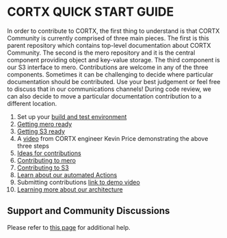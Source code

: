 CORTX QUICK START GUIDE
=======================

In order to contribute to CORTX, the first thing to understand is that CORTX Community is currently comprised of three main pieces.  The first is this parent repository which contains top-level documentation about CORTX Community.  The second is the mero repository and it is the central component providing object and key-value storage.  The third component is our S3 interface to mero.  Contributions are welcome in any of the three components.  Sometimes it can be challenging to decide where particular documentation should be contributed.  Use your best judgement or feel free to discuss that in our communications channels! During code review, we can also decide to move a particular documentation contribution to a different location.

1. Set up your [build and test environment](doc/BUILD_ENVIRONMENT.md)
2. [Getting mero ready](doc/MeroQuickStart.md)
3. [Getting S3 ready](doc/S3ServerQuickStart.md)
4. A [video](https://web.microsoftstream.com/video/8453895e-c632-4891-a8e4-f80f9f73b129?list=studio) from CORTX engineer Kevin Price demonstrating the above three steps
5. [Ideas for contributions](doc/SuggestedContributions.md)
6. [Contributing to mero](doc/ContributingToMero.md)
7. [Contributing to S3](doc/ContributingToS3.md)
8. [Learn about our automated Actions](doc/CI_CD.md)
9. Submitting contributions [link to demo video](https://seagatetechnology.sharepoint.com/:v:/r/sites/CORTX/Shared%20Documents/EOS-Training/EOS%20Core%20Training/Codacy%20work%20sync.mp4?csf=1&web=1&e=QQcePf)
10. [Learning more about our architecture](doc/architecture.md)

Support and Community Discussions
-------
Please refer to [this page](doc/SUPPORT.md) for additional help.

